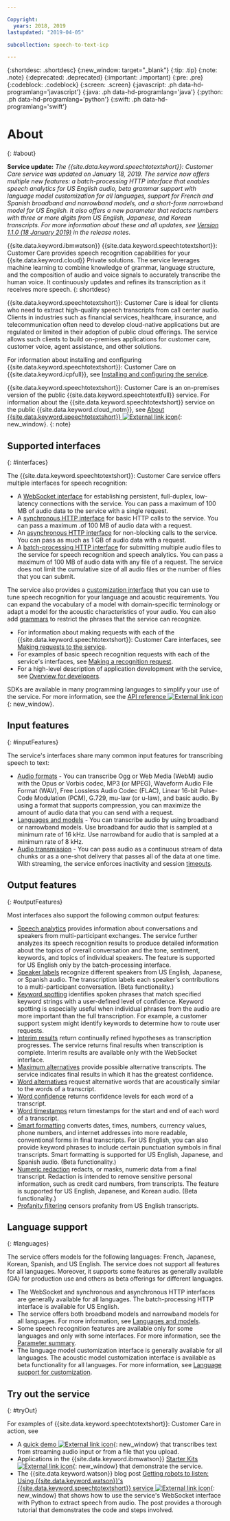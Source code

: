 ```yaml
---

Copyright:
  years: 2018, 2019
lastupdated: "2019-04-05"

subcollection: speech-to-text-icp

---
```


{:shortdesc: .shortdesc}
{:new_window: target="_blank"}
{:tip: .tip}
{:note: .note}
{:deprecated: .deprecated}
{:important: .important}
{:pre: .pre}
{:codeblock: .codeblock}
{:screen: .screen}
{:javascript: .ph data-hd-programlang='javascript'}
{:java: .ph data-hd-programlang='java'}
{:python: .ph data-hd-programlang='python'}
{:swift: .ph data-hd-programlang='swift'}

# About
{: #about}

**Service update:** *The {{site.data.keyword.speechtotextshort}}: Customer Care service was updated on January 18, 2019. The service now offers multiple new features: a batch-processing HTTP interface that enables speech analytics for US English audio, beta grammar support with language model customization for all languages, support for French and Spanish broadband and narrowband models, and a short-form narrowband model for US English. It also offers a new parameter that redacts numbers with three or more digits from US English, Japanese, and Korean transcripts. For more information about these and all updates, see [Version 1.1.0 (18 January 2019)](/docs/services/speech-to-text-icp/release-notes.html#v110) in the release notes.*

{{site.data.keyword.ibmwatson}} {{site.data.keyword.speechtotextshort}}: Customer Care provides speech recognition capabilities for your {{site.data.keyword.cloud}} Private solutions. The service leverages machine learning to combine knowledge of grammar, language structure, and the composition of audio and voice signals to accurately transcribe the human voice. It continuously updates and refines its transcription as it receives more speech.
{: shortdesc}

{{site.data.keyword.speechtotextshort}}: Customer Care is ideal for clients who need to extract high-quality speech transcripts from call center audio. Clients in industries such as financial services, healthcare, insurance, and telecommunication often need to develop cloud-native applications but are regulated or limited in their adoption of public cloud offerings. The service allows such clients to build on-premises applications for customer care, customer voice, agent assistance, and other solutions.

For information about installing and configuring {{site.data.keyword.speechtotextshort}}: Customer Care on {{site.data.keyword.icpfull}}, see [Installing and configuring the service](/docs/services/speech-to-text-icp/install-config.html).

{{site.data.keyword.speechtotextshort}}: Customer Care is an on-premises version of the public {{site.data.keyword.speechtotextfull}} service. For information about the {{site.data.keyword.speechtotextshort}} service on the public {{site.data.keyword.cloud_notm}}, see [About {{site.data.keyword.speechtotextshort}} ![External link icon](../../icons/launch-glyph.svg "External link icon")](https://{DomainName}/docs/services/speech-to-text/index.html#about){: new_window}.
{: note}

## Supported interfaces
{: #interfaces}

The {{site.data.keyword.speechtotextshort}}: Customer Care service offers multiple interfaces for speech recognition:

-   A [WebSocket interface](/docs/services/speech-to-text-icp/websockets.html) for establishing persistent, full-duplex, low-latency connections with the service. You can pass a maximum of 100 MB of audio data to the service with a single request.
-   A [synchronous HTTP interface](/docs/services/speech-to-text-icp/http.html) for basic HTTP calls to the service. You can pass a maximum .of 100 MB of audio data with a request.
-   An [asynchronous HTTP interface](/docs/services/speech-to-text-icp/async.html) for non-blocking calls to the service. You can pass as much as 1 GB of audio data with a request.
-   A [batch-processing HTTP interface](/docs/services/speech-to-text-icp/batch.html) for submitting multiple audio files to the service for speech recognition and speech analytics. You can pass a maximum of 100 MB of audio data with any file of a request. The service does not limit the cumulative size of all audio files or the number of files that you can submit.

The service also provides a [customization interface](/docs/services/speech-to-text-icp/custom.html) that you can use to tune speech recognition for your language and acoustic requirements. You can expand the vocabulary of a model with domain-specific terminology or adapt a model for the acoustic characteristics of your audio. You can also add [grammars](/docs/services/speech-to-text-icp/grammar.html) to restrict the phrases that the service can recognize.

-   For information about making requests with each of the {{site.data.keyword.speechtotextshort}}: Customer Care interfaces, see [Making requests to the service](/docs/services/speech-to-text-icp/making-requests.html).
-   For examples of basic speech recognition requests with each of the service's interfaces, see [Making a recognition request](/docs/services/speech-to-text-icp/basic-request.html).
-   For a high-level description of application development with the service, see [Overview for developers](/docs/services/speech-to-text-icp/developer-overview.html).

SDKs are available in many programming languages to simplify your use of the service. For more information, see the [API reference ![External link icon](../../icons/launch-glyph.svg "External link icon")](https://{DomainName}/apidocs/speech-to-text-icp){: new_window}.

## Input features
{: #inputFeatures}

The service's interfaces share many common input features for transcribing speech to text:

-   [Audio formats](/docs/services/speech-to-text-icp/audio-formats.html) - You can transcribe Ogg or Web Media (WebM) audio with the Opus or Vorbis codec, MP3 (or MPEG), Waveform Audio File Format (WAV), Free Lossless Audio Codec (FLAC), Linear 16-bit Pulse-Code Modulation (PCM), G.729, mu-law (or u-law), and basic audio. By using a format that supports compression, you can maximize the amount of audio data that you can send with a request.
-   [Languages and models](/docs/services/speech-to-text-icp/models.html) - You can transcribe audio by using broadband or narrowband models. Use broadband for audio that is sampled at a minimum rate of 16 kHz. Use narrowband for audio that is sampled at a minimum rate of 8 kHz.
-   [Audio transmission](/docs/services/speech-to-text-icp/input.html#transmission) - You can pass audio as a continuous stream of data chunks or as a one-shot delivery that passes all of the data at one time. With streaming, the service enforces inactivity and session [timeouts](/docs/services/speech-to-text-icp/input.html#timeouts).

## Output features
{: #outputFeatures}

Most interfaces also support the following common output features:

-   [Speech analytics](/docs/services/speech-to-text-icp/analytics.html) provides information about conversations and speakers from multi-participant exchanges. The service further analyzes its speech recognition results to produce detailed information about the topics of overall conversation and the tone, sentiment, keywords, and topics of individual speakers. The feature is supported for US English only by the batch-processing interface.
-   [Speaker labels](/docs/services/speech-to-text-icp/output.html#speaker_labels) recognize different speakers from US English, Japanese, or Spanish audio. The transcription labels each speaker's contributions to a multi-participant conversation. (Beta functionality.)
-   [Keyword spotting](/docs/services/speech-to-text-icp/output.html#keyword_spotting) identifies spoken phrases that match specified keyword strings with a user-defined level of confidence. Keyword spotting is especially useful when individual phrases from the audio are more important than the full transcription. For example, a customer support system might identify keywords to determine how to route user requests.
-   [Interim results](/docs/services/speech-to-text-icp/output.html#interim) return continually refined hypotheses as transcription progresses. The service returns final results when transcription is complete. Interim results are available only with the WebSocket interface.
-   [Maximum alternatives](/docs/services/speech-to-text-icp/output.html#max_alternatives) provide possible alternative transcripts. The service indicates final results in which it has the greatest confidence.
-   [Word alternatives](/docs/services/speech-to-text-icp/output.html#word_alternatives) request alternative words that are acoustically similar to the words of a transcript.
-   [Word confidence](/docs/services/speech-to-text-icp/output.html#word_confidence) returns confidence levels for each word of a transcript.
-   [Word timestamps](/docs/services/speech-to-text-icp/output.html#word_timestamps) return timestamps for the start and end of each word of a transcript.
-   [Smart formatting](/docs/services/speech-to-text-icp/output.html#smart_formatting) converts dates, times, numbers, currency values, phone numbers, and internet addresses into more readable, conventional forms in final transcripts. For US English, you can also provide keyword phrases to include certain punctuation symbols in final transcripts. Smart formatting is supported for US English, Japanese, and Spanish audio. (Beta functionality.)
-   [Numeric redaction](/docs/services/speech-to-text-icp/output.html#redaction) redacts, or masks, numeric data from a final transcript. Redaction is intended to remove sensitive personal information, such as credit card numbers, from transcripts. The feature is supported for US English, Japanese, and Korean audio. (Beta functionality.)
-   [Profanity filtering](/docs/services/speech-to-text-icp/output.html#profanity_filter) censors profanity from US English transcripts.

## Language support
{: #languages}

The service offers models for the following languages: French, Japanese, Korean, Spanish, and US English. The service does not support all features for all languages. Moreover, it supports some features as generally available (GA) for production use and others as beta offerings for different languages.

-   The WebSocket and synchronous and asynchronous HTTP interfaces are generally available for all languages. The batch-processing HTTP interface is available for US English.
-   The service offers both broadband models and narrowband models for all languages. For more information, see [Languages and models](/docs/services/speech-to-text-icp/models.html).
-   Some speech recognition features are available only for some languages and only with some interfaces. For more information, see the [Parameter summary](/docs/services/speech-to-text-icp/summary.html).
-   The language model customization interface is generally available for all languages. The acoustic model customization interface is available as beta functionality for all languages. For more information, see [Language support for customization](/docs/services/speech-to-text-icp/custom.html#languageSupport).

## Try out the service
{: #tryOut}

For examples of {{site.data.keyword.speechtotextshort}}: Customer Care in action, see

-   A [quick demo ![External link icon](../../icons/launch-glyph.svg "External link icon")](https://speech-to-text-demo.ng.bluemix.net/){: new_window} that transcribes text from streaming audio input or from a file that you upload.
-   Applications in the {{site.data.keyword.ibmwatson}} [Starter Kits ![External link icon](../../icons/launch-glyph.svg "External link icon")](http://www.ibm.com/watson/developercloud/starter-kits.html){: new_window} that demonstrate the service.
-   The {{site.data.keyword.watson}} blog post [Getting robots to listen: Using {{site.data.keyword.watson}}'s {{site.data.keyword.speechtotextshort}} service ![External link icon](../../icons/launch-glyph.svg "External link icon")](https://www.ibm.com/blogs/watson/2016/07/getting-robots-listen-using-watsons-speech-text-service/){: new_window} that shows how to use the service's WebSocket interface with Python to extract speech from audio. The post provides a thorough tutorial that demonstrates the code and steps involved.
